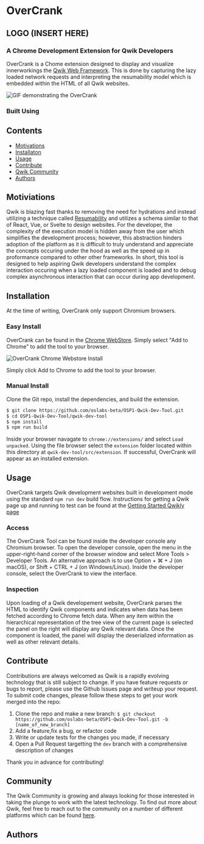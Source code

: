 # OverCrank

## LOGO (INSERT HERE)

### A Chrome Development Extension for Qwik Developers

OverCrank is a Chome extension designed to display and visualize innerworkings the [Qwik Web Framework](https://qwik.builder.io/docs/think-qwik/). This is done by capturing the lazy loaded network requests and interpreting the resumability model which is embedded within the HTML of all Qwik websites.

![GIF demonstrating the OverCrank]()

### Built Using

## Contents

- [Motivations](#motivations)
- [Installaton](#installation)
- [Usage](#usage)
- [Contribute](#contribute)
- [Qwik Community](#community)
- [Authors](#authors)

## Motiviations

Qwik is blazing fast thanks to removing the need for hydrations and instead utilizing a technique called [Resumability](https://qwik.builder.io/docs/concepts/resumable/) and utilizes a schema similar to that of React, Vue, or Svelte to design websites. For the developer, the complexity of the execution model is hidden away from the user which simplifies the development process; however, this abstraction hinders adoption of the platform as it is difficult to truly understand and appreciate the concepts occuring under the hood as well as the speed up in proformance compared to other other frameworks. In short, this tool is designed to help aspiring Qwik developers understand the complex interaction occuring when a lazy loaded component is loaded and to debug complex asynchronous interaction that can occur during app development.

## Installation

At the time of writing, OverCrank only support Chromium browsers.

### Easy Install

OverCrank can be found in the [Chrome WebStore](). Simply select "Add to Chrome" to add the tool to your browser.

![OverCrank Chrome Webstore Install]()

Simply click Add to Chrome to add the tool to your browser.

### Manual Install

Clone the Git repo, install the dependencies, and build the extension.

```bash
$ git clone https://github.com/oslabs-beta/OSP1-Qwik-Dev-Tool.git
$ cd OSP1-Qwik-Dev-Tool/qwik-dev-tool
$ npm install
$ npm run build
```

Inside your browser navagate to `chrome://extensions/` and select `Load unpacked`. Using the file browser select the `extension` folder located within this directory at `qwik-dev-tool/src/extension`. If successful, OverCrank will appear as an installed extension.

## Usage

OverCrank targets Qwik development websites built in development mode using the standard `npm run dev` build flow. Instructions for getting a Qwik page up and running to test can be found at the [Getting Started Qwikly page](https://qwik.builder.io/docs/getting-started/)

### Access

The OverCrank Tool can be found inside the developer console any Chromium browser. To open the developer console, open the menu in the upper-right-hand corner of the browser window and select More Tools > Developer Tools. An alternative approach is to use Option + ⌘ + J (on macOS), or Shift + CTRL + J (on Windows/Linux). Inside the developer console, select the OverCrank to view the interface.

### Inspection

Upon loading of a Qwik developement website, OverCrank parses the HTML to identify Qwik components and indicates when data has been fetched according to Chrome fetch data. When any item within the hierarchical representation of the tree view of the current page is selected the panel on the right will display any Qwik relevant data. Once the component is loaded, the panel will display the deserialized information as well as other relevant details.

## Contribute

Contributions are always welcomed as Qwik is a rapidly evolving technology that is still subject to change. If you have feature requests or bugs to report, please use the Github Issues page and writeup your request. To submit code changes, please follow these steps to get your work merged into the repo:

1. Clone the repo and make a new branch: `$ git checkout https://github.com/oslabs-beta/OSP1-Qwik-Dev-Tool.git -b [name_of_new_branch]`
2. Add a feature,fix a bug, or refactor code
3. Write or update tests for the changes you made, if necessary
4. Open a Pull Request targetting the `dev` branch with a comprehensive description of changes

Thank you in advance for contributing!

## Community

The Qwik Community is growing and always looking for those interested in taking the plunge to work with the latest technology. To find out more about Qwik, feel free to reach out to the community on a number of different platforms which can be found [here](https://qwikcommunity.com/).

## Authors
